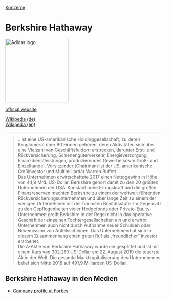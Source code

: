 [Konzerne](../konzerne.html)

# Berkshire Hathaway

<img src="https://upload.wikimedia.org/wikipedia/commons/6/6e/Berkshire-Hathaway-Logo.svg" height="200" alt="Adidas logo">

<a target="_blank" href="http://www.berkshirehathaway.com/">official website</a>   

<a target="_blank" href="https://de.wikipedia.org/wiki/Berkshire_Hathaway">Wikipedia (de)</a>   
<a target="_blank" href="https://en.wikipedia.org/wiki/Berkshire_Hathaway">Wikipedia (en)</a>   

---

> ..  ist eine US-amerikanische Holdinggesellschaft, zu deren Konglomerat über 80 Firmen gehören, deren Aktivitäten sich über eine Vielzahl von Geschäftsfeldern erstrecken, darunter Erst- und Rückversicherung, Schienengüterverkehr, Energieversorgung, Finanzdienstleistungen, produzierendes Gewerbe sowie Groß- und Einzelhandel. Vorsitzender (Chairman) ist der US-amerikanische Großinvestor und Multimilliardär Warren Buffett.   
Das Unternehmen erwirtschaftete 2017 einen Nettogewinn in Höhe von 44,9 Mrd. US-Dollar. Berkshire gehört damit zu den 20 größten Unternehmen der USA. Konstant hohe Ertragskraft und die großen Finanzreserven machten Berkshire zu einem der weltweit führenden Rückversicherungsunternehmen und über lange Zeit zu einem der wenigen Unternehmen mit der höchsten Bonitätsstufe.
Im Gegensatz zu den Gepflogenheiten vieler Hedgefonds oder Private-Equity-Unternehmen greift Berkshire in der Regel nicht in das operative Geschäft der einzelnen Tochtergesellschaften ein und erwirbt Unternehmen auch nicht durch Aufnahme neuer Schulden oder Neuemission von Anteilsscheinen. Das Unternehmen hat sich in diesem Zusammenhang einen guten Ruf als „freundlicher“ Investor erarbeitet.   
Die A-Aktie von Berkshire Hathaway wurde nie gesplittet und ist mit einem Kurs von 302.260 US-Dollar am 22. August 2019 die teuerste Aktie der Welt. Die gesamte Marktkapitalisierung des Unternehmens belief sich Mitte 2018 auf 491,9 Milliarden US-Dollar.


## Berkshire Hathaway in den Medien

* <a target="_blank" href="https://www.forbes.com/companies/berkshire-hathaway/#4e7a227bbef8">Company profile at Forbes</a>
